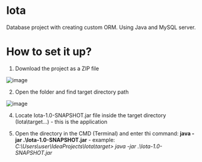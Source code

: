 # Iota
Database project with creating custom ORM. Using Java and MySQL server.

# How to set it up?

  1) Download the project as a ZIP file

![image](https://github.com/user-attachments/assets/8b819742-2d60-4392-866a-0be77769e8d8)

  2) Open the folder and find target directory path

![image](https://github.com/user-attachments/assets/930a26fe-9498-447b-818e-e2c2956e6ef7)

  4) Locate Iota-1.0-SNAPSHOT.jar file inside the target directory (Iota\target\...) - this is the application

  5) Open the directory in the CMD (Terminal) and enter thi command: **java -jar .\Iota-1.0-SNAPSHOT.jar**
    - example: *C:\Users\user\IdeaProjects\Iota\target> java -jar .\Iota-1.0-SNAPSHOT.jar*
